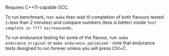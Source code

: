 Requires C++11-capable GCC.

To run benchmark, run: `make` then wait til completion of both flavours tested (~less than 2 minutes) and compare numbers (less is better) inside `Test complete in ???? microseconds`.

To run endurance testing for some of the flavour, run: `make endurance_original` or `make endurance_optimized` - note that endurance tests designed to run forever unless you will press Ctrl+C.
